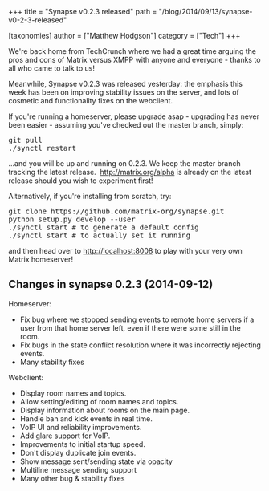 +++
title = "Synapse v0.2.3 released"
path = "/blog/2014/09/13/synapse-v0-2-3-released"

[taxonomies]
author = ["Matthew Hodgson"]
category = ["Tech"]
+++

We're back home from TechCrunch where we had a great time arguing the pros and cons of Matrix versus XMPP with anyone and everyone - thanks to all who came to talk to us!

Meanwhile, Synapse v0.2.3 was released yesterday: the emphasis this week has been on improving stability issues on the server, and lots of cosmetic and functionality fixes on the webclient.

If you're running a homeserver, please upgrade asap - upgrading has never been easier - assuming you've checked out the master branch, simply:

<pre>
git pull
./synctl restart
</pre>

...and you will be up and running on 0.2.3.  We keep the master branch tracking the latest release.  <a class="moz-txt-link-freetext" href="http://matrix.org/alpha">http://matrix.org/alpha</a> is already on the latest release should you wish to experiment first!

Alternatively, if you're installing from scratch, try:

<pre>
git clone https://github.com/matrix-org/synapse.git
python setup.py develop --user
./synctl start # to generate a default config
./synctl start # to actually set it running
</pre>

and then head over to <http://localhost:8008> to play with your very own Matrix homeserver!

## Changes in synapse 0.2.3 (2014-09-12)

Homeserver:

* Fix bug where we stopped sending events to remote home servers if a
user from that home server left, even if there were some still in the
room.
* Fix bugs in the state conflict resolution where it was incorrectly
rejecting events.
* Many stability fixes

Webclient:

* Display room names and topics.
* Allow setting/editing of room names and topics.
* Display information about rooms on the main page.
* Handle ban and kick events in real time.
* VoIP UI and reliability improvements.
* Add glare support for VoIP.
* Improvements to initial startup speed.
* Don't display duplicate join events.
* Show message sent/sending state via opacity
* Multiline message sending support
* Many other bug & stability fixes
